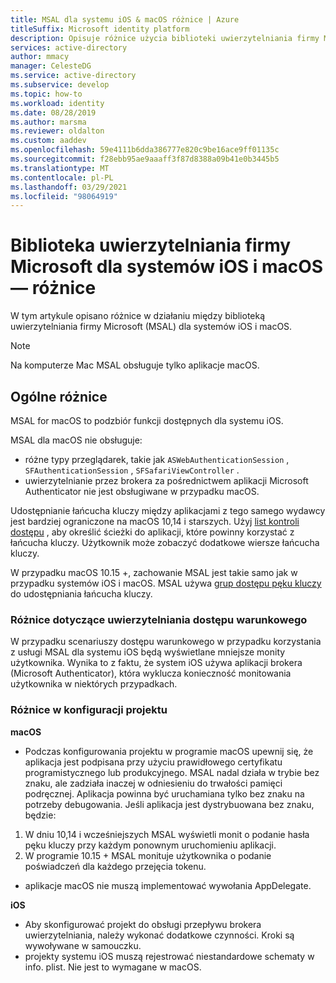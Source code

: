 ```yaml
---
title: MSAL dla systemu iOS & macOS różnice | Azure
titleSuffix: Microsoft identity platform
description: Opisuje różnice użycia biblioteki uwierzytelniania firmy Microsoft (MSAL) między systemami iOS i macOS.
services: active-directory
author: mmacy
manager: CelesteDG
ms.service: active-directory
ms.subservice: develop
ms.topic: how-to
ms.workload: identity
ms.date: 08/28/2019
ms.author: marsma
ms.reviewer: oldalton
ms.custom: aaddev
ms.openlocfilehash: 59e4111b6dda386777e820c9be16ace9ff01135c
ms.sourcegitcommit: f28ebb95ae9aaaff3f87d8388a09b41e0b3445b5
ms.translationtype: MT
ms.contentlocale: pl-PL
ms.lasthandoff: 03/29/2021
ms.locfileid: "98064919"
---
```

# <a name="microsoft-authentication-library-for-ios-and-macos-differences"></a>Biblioteka uwierzytelniania firmy Microsoft dla systemów iOS i macOS — różnice

W tym artykule opisano różnice w działaniu między biblioteką uwierzytelniania firmy Microsoft (MSAL) dla systemów iOS i macOS.

> [!NOTE]
> Na komputerze Mac MSAL obsługuje tylko aplikacje macOS.

## <a name="general-differences"></a>Ogólne różnice

MSAL for macOS to podzbiór funkcji dostępnych dla systemu iOS.

MSAL dla macOS nie obsługuje:

- różne typy przeglądarek, takie jak `ASWebAuthenticationSession` , `SFAuthenticationSession` , `SFSafariViewController` .
- uwierzytelnianie przez brokera za pośrednictwem aplikacji Microsoft Authenticator nie jest obsługiwane w przypadku macOS.

Udostępnianie łańcucha kluczy między aplikacjami z tego samego wydawcy jest bardziej ograniczone na macOS 10,14 i starszych. Użyj [list kontroli dostępu](https://developer.apple.com/documentation/security/keychain_services/access_control_lists?language=objc) , aby określić ścieżki do aplikacji, które powinny korzystać z łańcucha kluczy. Użytkownik może zobaczyć dodatkowe wiersze łańcucha kluczy.

W przypadku macOS 10.15 +, zachowanie MSAL jest takie samo jak w przypadku systemów iOS i macOS. MSAL używa [grup dostępu pęku kluczy](https://developer.apple.com/documentation/security/keychain_services/keychain_items/sharing_access_to_keychain_items_among_a_collection_of_apps?language=objc) do udostępniania łańcucha kluczy. 

### <a name="conditional-access-authentication-differences"></a>Różnice dotyczące uwierzytelniania dostępu warunkowego

W przypadku scenariuszy dostępu warunkowego w przypadku korzystania z usługi MSAL dla systemu iOS będą wyświetlane mniejsze monity użytkownika. Wynika to z faktu, że system iOS używa aplikacji brokera (Microsoft Authenticator), która wyklucza konieczność monitowania użytkownika w niektórych przypadkach.

### <a name="project-setup-differences"></a>Różnice w konfiguracji projektu

**macOS**

- Podczas konfigurowania projektu w programie macOS upewnij się, że aplikacja jest podpisana przy użyciu prawidłowego certyfikatu programistycznego lub produkcyjnego. MSAL nadal działa w trybie bez znaku, ale zadziała inaczej w odniesieniu do trwałości pamięci podręcznej. Aplikacja powinna być uruchamiana tylko bez znaku na potrzeby debugowania. Jeśli aplikacja jest dystrybuowana bez znaku, będzie:
1. W dniu 10,14 i wcześniejszych MSAL wyświetli monit o podanie hasła pęku kluczy przy każdym ponownym uruchomieniu aplikacji.
2. W programie 10.15 + MSAL monituje użytkownika o podanie poświadczeń dla każdego przejęcia tokenu. 

- aplikacje macOS nie muszą implementować wywołania AppDelegate.

**iOS**

- Aby skonfigurować projekt do obsługi przepływu brokera uwierzytelniania, należy wykonać dodatkowe czynności. Kroki są wywoływane w samouczku.
- projekty systemu iOS muszą rejestrować niestandardowe schematy w info. plist. Nie jest to wymagane w macOS.

